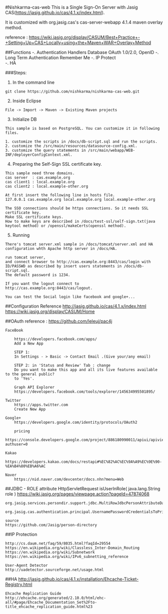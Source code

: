 #Nishkarma-cas-web
This is a Single Sign-On Server with Jasig CAS(https://jasig.github.io/cas/4.1.x/index.html).

It is customized with org.jasig.cas's cas-server-webapp 4.1.4 maven overlay method.

reference : https://wiki.jasig.org/display/CASUM/Best+Practice+-+Setting+Up+CAS+Locally+using+the+Maven+WAR+Overlay+Method

##Functions
	-. Authentication Handlers
       Database
       OAuth 1.0/2.0, OpenID
	-. Long Term Authentication
       Remember Me
	-. IP Protect     
	-. HA

###Steps:

1) In the command line
```
git clone https://github.com/nishkarma/nishkarma-cas-web.git
```
2) Inside Eclipse
```
File -> Import -> Maven -> Existing Maven projects
```

3) Initialize DB
```
This sample is based on PostgreSQL. You can customize it in following files.

1. customize the scripts in /docs/db-script.sql and run the scripts.
2. customize the /src/main/resources/datasource-config.xml.
3. customize the query statements in /src/main/webapp/WEB-INF/deployerConfigContext.xml.
```

4) Preparing the Self-Sign SSL certificate key.
```
This sample need three domains.
cas server  : cas.example.org
cas client1 : local.example.org
cas client2 : local.example-other.org

At first insert the following line in hosts file.
127.0.0.1 cas.example.org local.example.org local.example-other.org

The SSO connections should be https connections. So it needs SSL certificate key.
Make SSL certificate keys. 
How to make keys are described in /docs/test-ssl/self-sign.txt(java keytool method) or /openssl/makeCerts(openssl method).
```

5) Running
```
There's tomcat server.xml sample in /docs/tomcat/server.xml and HA configuration whth Apache http server in /docs/HA.

run tomcat server, 
and connect browser to http://cas.example.org:8443/cas/login with ID/PASSWD as described by insert users statements in /docs/db-script.sql.
The default password is 1234.

If you want the logout connect to http://cas.example.org:8443/cas/logout.

You can test the Social login like facebook and google+...
```

##Configuration Reference
	http://jasig.github.io/cas/4.1.x/index.html
	https://wiki.jasig.org/display/CASUM/Home
	
##OAuth
	reference : https://github.com/leleuj/pac4j

	
	FaceBook
	
		https://developers.facebook.com/apps/
		Add a New App
		
		STEP 1:
		In Settings - > Basic -> Contact Email .(Give your/any email)
		
		STEP 2: in 'Status and Review' Tab : change
		Do you want to make this app and all its live features available to the general public?
		to 'Yes'.
		
		Graph API Explorer
		https://developers.facebook.com/tools/explorer/145634995501895/	

	Twitter
		https://apps.twitter.com
		Create New App
		
	Google+
		https://developers.google.com/identity/protocols/OAuth2

		pricing
			https://console.developers.google.com/project/886180990011/apiui/apiview/plus/quotas?authuser=0
		
	Kakao
		https://developers.kakao.com/docs/restapi#%EC%82%AC%EC%9A%A9%EC%9E%90-%EA%B4%80%EB%A6%AC
		
	Naver
		https://nid.naver.com/devcenter/docs.nhn?menu=Web
			
				
##JDBC - ROLE attribute
	HttpServletRequest isUserInRole( java.lang.String role )
	https://wiki.jasig.org/pages/viewpage.action?pageId=47874068
	
	org.jasig.services.persondir.support.jdbc.MultiRowJdbcPersonAttributeDao
	   org.jasig.cas.authentication.principal.UsernamePasswordCredentialsToPrincipalResolver
	
	source
	https://github.com/Jasig/person-directory			
			     
##IP Protection

	http://cs.daum.net/faq/59/8035.html?faqId=29554
	https://en.wikipedia.org/wiki/Classless_Inter-Domain_Routing
	https://en.wikipedia.org/wiki/Subnetwork
	https://en.wikipedia.org/wiki/IPv6_subnetting_reference
	
	User-Agent Detector
	http://uadetector.sourceforge.net/usage.html

##HA
	http://jasig.github.io/cas/4.1.x/installation/Ehcache-Ticket-Registry.html

	Ehcache Replication Guide
	http://ehcache.org/generated/2.10.0/html/ehc-all/#page/Ehcache_Documentation_Set%2Fto-title_ehcache_replication_guide.html%23
	
	

